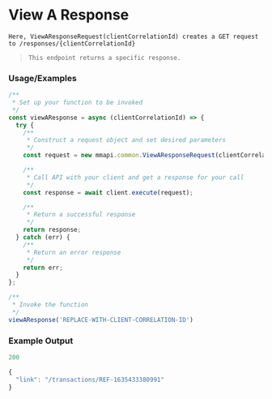 # View A Response

`Here, ViewAResponseRequest(clientCorrelationId) creates a GET request to /responses/{clientCorrelationId}`

> `This endpoint returns a specific response.`

### Usage/Examples

```javascript
/**
 * Set up your function to be invoked
 */
const viewAResponse = async (clientCorrelationId) => {
  try {
    /**
     * Construct a request object and set desired parameters
     */
    const request = new mmapi.common.ViewAResponseRequest(clientCorrelationId);

    /**
     * Call API with your client and get a response for your call
     */
    const response = await client.execute(request);

    /**
     * Return a successful response
     */
    return response;
  } catch (err) {
    /**
     * Return an error response
     */
    return err;
  }
};

/**
 * Invoke the function
 */
viewAResponse('REPLACE-WITH-CLIENT-CORRELATION-ID')
```

### Example Output

```javascript
200

{
  "link": "/transactions/REF-1635433380991"
}
```
